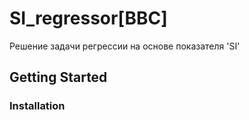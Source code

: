 # SI_regressor[BBC]
Решение задачи регрессии на основе показателя 'SI'

<!-- GETTING STARTED -->
## Getting Started
### Installation
